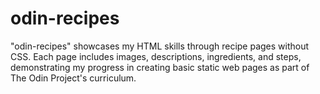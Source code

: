 # odin-recipes
"odin-recipes" showcases my HTML skills through recipe pages without CSS. Each page includes images, descriptions, ingredients, and steps, demonstrating my progress in creating basic static web pages as part of The Odin Project's curriculum.
